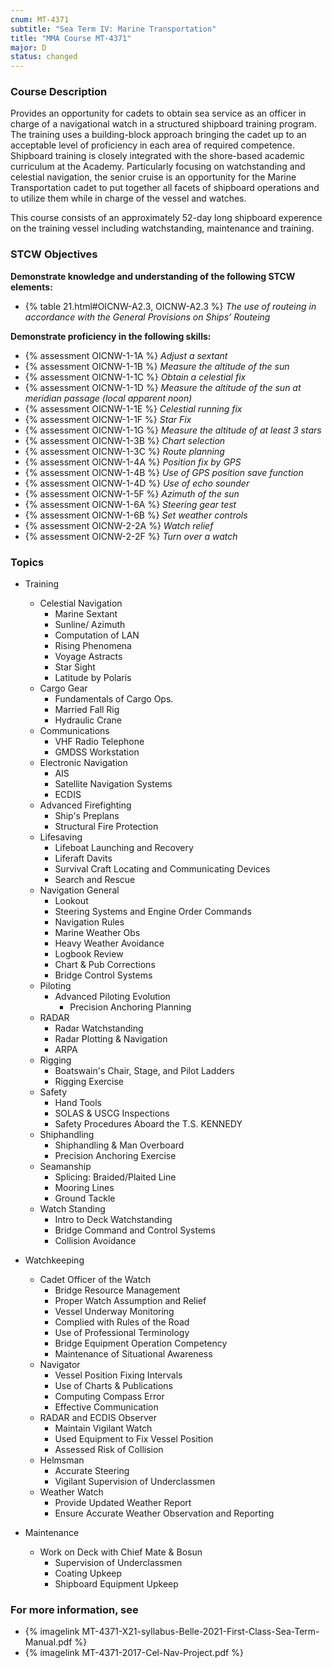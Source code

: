 ```yaml
---
cnum: MT-4371
subtitle: "Sea Term IV: Marine Transportation"
title: "MMA Course MT-4371"
major: D
status: changed
---
```


### Course Description

Provides an opportunity for cadets to obtain sea service as an officer in charge of a navigational watch in a structured shipboard training program. The training uses a building-block approach bringing the cadet up to an acceptable level of proficiency in each area of required competence. Shipboard training is closely integrated with the shore-based academic curriculum at the Academy. Particularly focusing on watchstanding and celestial navigation, the senior cruise is an opportunity for the Marine Transportation cadet to put together all facets of shipboard operations and to utilize them while in charge of the vessel and watches.

This course consists of an approximately 52-day long shipboard experence on the training vessel including watchstanding, maintenance and training.


### STCW Objectives

**Demonstrate knowledge and understanding of the following STCW elements:**

* {% table 21.html#OICNW-A2.3, OICNW-A2.3 %} *The use of routeing in accordance with the General Provisions on Ships’ Routeing*

**Demonstrate proficiency in the following skills:**

* {% assessment OICNW-1-1A %} *Adjust a sextant*
* {% assessment OICNW-1-1B %} *Measure the altitude of the sun*
* {% assessment OICNW-1-1C %} *Obtain a celestial fix*
* {% assessment OICNW-1-1D %} *Measure the altitude of the sun at meridian passage (local apparent noon)*
* {% assessment OICNW-1-1E %} *Celestial running fix*
* {% assessment OICNW-1-1F %} *Star Fix*
* {% assessment OICNW-1-1G %} *Measure the altitude of at least 3 stars*
* {% assessment OICNW-1-3B %} *Chart selection*
* {% assessment OICNW-1-3C %} *Route planning*
* {% assessment OICNW-1-4A %} *Position fix by GPS*
* {% assessment OICNW-1-4B %} *Use of GPS position save function*
* {% assessment OICNW-1-4D %} *Use of echo sounder*
* {% assessment OICNW-1-5F %} *Azimuth of the sun*
* {% assessment OICNW-1-6A %} *Steering gear test*
* {% assessment OICNW-1-6B %} *Set weather controls*
* {% assessment OICNW-2-2A %} *Watch relief*
* {% assessment OICNW-2-2F %} *Turn over a watch*

### Topics

* Training
	* Celestial Navigation
		* Marine Sextant
		* Sunline/ Azimuth
		* Computation of LAN
		* Rising Phenomena
		* Voyage Astracts
		* Star Sight
		* Latitude by Polaris
	* Cargo Gear
		* Fundamentals of Cargo Ops.
		* Married Fall Rig
		* Hydraulic Crane
	* Communications
		* VHF Radio Telephone
		* GMDSS Workstation
	* Electronic Navigation
		* AIS
		* Satellite Navigation Systems
		* ECDIS
	* Advanced Firefighting
		* Ship's Preplans
		* Structural Fire Protection
	* Lifesaving
		* Lifeboat Launching and Recovery
		* Liferaft Davits
		* Survival Craft Locating and Communicating Devices
		* Search and Rescue		
	* Navigation General
		* Lookout
		* Steering Systems and Engine Order Commands
		* Navigation Rules
		* Marine Weather Obs
		* Heavy Weather Avoidance
		* Logbook Review
		* Chart & Pub Corrections
		* Bridge Control Systems
	* Piloting
		* Advanced Piloting Evolution
			* Precision Anchoring Planning
	* RADAR
		* Radar Watchstanding
		* Radar Plotting & Navigation
		* ARPA
	* Rigging
		* Boatswain's Chair, Stage, and Pilot Ladders
		* Rigging Exercise
	* Safety
		* Hand Tools
		* SOLAS & USCG Inspections
		* Safety Procedures Aboard the T.S. KENNEDY
	* Shiphandling
		* Shiphandling & Man Overboard
		* Precision Anchoring Exercise
	* Seamanship
		* Splicing: Braided/Plaited Line
		* Mooring Lines
		* Ground Tackle
	* Watch Standing
		* Intro to Deck Watchstanding
		* Bridge Command and Control Systems
		* Collision Avoidance

* Watchkeeping
	* Cadet Officer of the Watch
		* Bridge Resource Management
		* Proper Watch Assumption and Relief
		* Vessel Underway Monitoring
		* Complied with Rules of the Road
		* Use of Professional Terminology
		* Bridge Equipment Operation Competency
		* Maintenance of Situational Awareness
	* Navigator
		* Vessel Position Fixing Intervals
		* Use of Charts & Publications
		* Computing Compass Error
		* Effective Communication
	* RADAR and ECDIS Observer
		* Maintain Vigilant Watch
		* Used Equipment to Fix Vessel Position
		* Assessed Risk of Collision
	* Helmsman
		* Accurate Steering
		* Vigilant Supervision of Underclassmen
	* Weather Watch
		* Provide Updated Weather Report
		* Ensure Accurate Weather Observation and Reporting

* Maintenance
	* Work on Deck with Chief Mate & Bosun
		* Supervision of Underclassmen
		* Coating Upkeep
		* Shipboard Equipment Upkeep


### For more information, see 

* {% imagelink MT-4371-X21-syllabus-Belle-2021-First-Class-Sea-Term-Manual.pdf %} 
* {% imagelink MT-4371-2017-Cel-Nav-Project.pdf %} 



